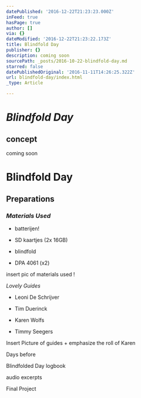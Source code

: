 ```yaml
---
datePublished: '2016-12-22T21:23:23.000Z'
inFeed: true
hasPage: true
author: []
via: {}
dateModified: '2016-12-22T21:23:22.173Z'
title: Blindfold Day
publisher: {}
description: coming soon
sourcePath: _posts/2016-10-22-blindfold-day.md
starred: false
datePublishedOriginal: '2016-11-11T14:26:25.322Z'
url: blindfold-day/index.html
_type: Article

---
```

# _**Blindfold Day**_

## **concept**

coming soon

# Blindfold Day

## **Preparations**

### _Materials Used_

- batterijen!

- SD kaartjes (2x 16GB)

- blindfold

- DPA 4061 (x2)

insert pic of materials used !

_Lovely Guides_

- Leoni De Schrijver

- Tim Duerinck

- Karen Wolfs

- Timmy Seegers

Insert Picture of guides + emphasize the roll of Karen

Days before

Blindfolded Day logbook

audio excerpts

Final Project